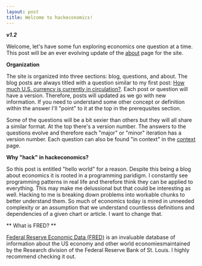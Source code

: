 ```yaml
---
layout: post
title: Welcome to hackeconomics!
---
```


**_v1.2_**

Welcome, let's have some fun exploring economics one question at a time. This post will be an ever evolving update of the [about](http://hackeconomics.com/about/) page for the site. 

**Organization**

The site is organized into three sections: blog, questions, and about. The blog posts are always titled with a question similar to my first post: [How much U.S. currency is currently in circulation?](http://hackeconomics.com/How-much-U.S.-currency-is-currently-in-circulation/). Each post or question will have a version. Therefore, posts will updated as we go with new information. If you need to understand some other concept or definition within the answer I'll "point" to it at the top in the prerequsites section.  

Some of the questions will be a bit sexier than others but they will all share a similar format. At the top there's a version number. The answers to the questions evolve and therefore each "major" or "minor" iteration has a version number. Each question can also be found "in context" in the [context](http://hackeconomics.com/contexts/) page. 

**Why "hack" in hackeconomics?**

So this post is entitled "hello world" for a reason. Despite this being a blog about economics it is rooted in a programming paridigm. I constantly see programming patterns in real life and therefore think they can be applied to everything. This may make me delussional but that could be interesting as well. Hacking to me is breaking down problems into workable chunks to better understand them. So much of economics today is mired in unneeded complexity or an assumption that we  understand countlesss definitions and dependencies of a given chart or article. I want to change that.

** What is FRED? **

[Federal Reserve Economic Data (FRED)](https://fred.stlouisfed.org/) is an invaluable database of information about the US economy and other world economiesmaintained by the Research division of the Federal Reserve Bank of St. Louis. I highly recommend checking it out.


